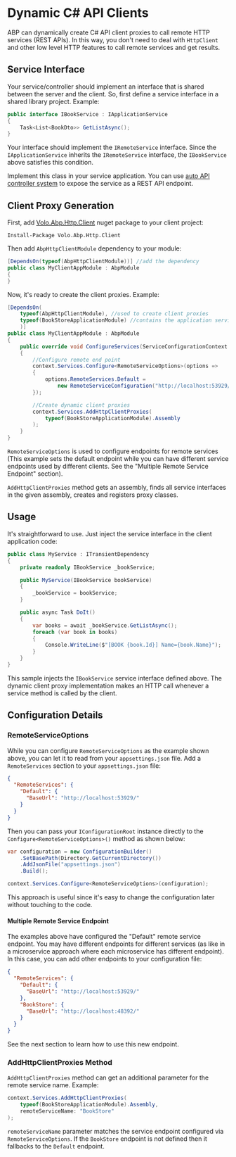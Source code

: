 # Dynamic C# API Clients

ABP can dynamically create C# API client proxies to call remote HTTP services (REST APIs). In this way, you don't need to deal with `HttpClient` and other low level HTTP features to call remote services and get results.

## Service Interface

Your service/controller should implement an interface that is shared between the server and the client. So, first define a service interface in a shared library project. Example:

````csharp
public interface IBookService : IApplicationService
{
    Task<List<BookDto>> GetListAsync();
}
````

Your interface should implement the `IRemoteService` interface. Since the `IApplicationService` inherits the `IRemoteService` interface, the `IBookService` above satisfies this condition.

Implement this class in your service application. You can use [auto API controller system](Auto-API-Controllers.md) to expose the service as a REST API endpoint.

## Client Proxy Generation

First, add [Volo.Abp.Http.Client](https://www.nuget.org/packages/Volo.Abp.Http.Client) nuget package to your client project:

````
Install-Package Volo.Abp.Http.Client
````

Then add `AbpHttpClientModule` dependency to your module:

````csharp
[DependsOn(typeof(AbpHttpClientModule))] //add the dependency
public class MyClientAppModule : AbpModule
{
}
````

Now, it's ready to create the client proxies. Example:

````csharp
[DependsOn(
    typeof(AbpHttpClientModule), //used to create client proxies
    typeof(BookStoreApplicationModule) //contains the application service interfaces
    )]
public class MyClientAppModule : AbpModule
{
    public override void ConfigureServices(ServiceConfigurationContext context)
    {
        //Configure remote end point
        context.Services.Configure<RemoteServiceOptions>(options =>
        {
            options.RemoteServices.Default =
                new RemoteServiceConfiguration("http://localhost:53929/");
        });

        //Create dynamic client proxies
        context.Services.AddHttpClientProxies(
            typeof(BookStoreApplicationModule).Assembly
        );
    }
}
````

`RemoteServiceOptions` is used to configure endpoints for remote services (This example sets the default endpoint while you can have different service endpoints used by different clients. See the "Multiple Remote Service Endpoint" section).

`AddHttpClientProxies` method gets an assembly, finds all service interfaces in the given assembly, creates and registers proxy classes.

## Usage

It's straightforward to use. Just inject the service interface in the client application code:

````csharp
public class MyService : ITransientDependency
{
    private readonly IBookService _bookService;

    public MyService(IBookService bookService)
    {
        _bookService = bookService;
    }

    public async Task DoIt()
    {
        var books = await _bookService.GetListAsync();
        foreach (var book in books)
        {
            Console.WriteLine($"[BOOK {book.Id}] Name={book.Name}");
        }
    }
}
````

This sample injects the `IBookService` service interface defined above. The dynamic client proxy implementation makes an HTTP call whenever a service method is called by the client.

## Configuration Details

### RemoteServiceOptions

While you can configure `RemoteServiceOptions` as the example shown above, you can let it to read from your `appsettings.json` file. Add a `RemoteServices` section to your `appsettings.json` file:

````json
{
  "RemoteServices": {
    "Default": {
      "BaseUrl": "http://localhost:53929/"
    } 
  } 
}
````

Then you can pass your `IConfigurationRoot` instance directly to the `Configure<RemoteServiceOptions>()` method as shown below:

````csharp
var configuration = new ConfigurationBuilder()
    .SetBasePath(Directory.GetCurrentDirectory())
    .AddJsonFile("appsettings.json")
    .Build();

context.Services.Configure<RemoteServiceOptions>(configuration);
````

This approach is useful since it's easy to change the configuration later without touching to the code.

#### Multiple Remote Service Endpoint

The examples above have configured the "Default" remote service endpoint. You may have different endpoints for different services (as like in a microservice approach where each microservice has different endpoint). In this case, you can add other endpoints to your configuration file:

````json
{
  "RemoteServices": {
    "Default": {
      "BaseUrl": "http://localhost:53929/"
    },
    "BookStore": {
      "BaseUrl": "http://localhost:48392/"
    } 
  } 
}
````

See the next section to learn how to use this new endpoint.

### AddHttpClientProxies Method

`AddHttpClientProxies` method can get an additional parameter for the remote service name. Example:

````csharp
context.Services.AddHttpClientProxies(
    typeof(BookStoreApplicationModule).Assembly,
    remoteServiceName: "BookStore"
);
````

`remoteServiceName` parameter matches the service endpoint configured via `RemoteServiceOptions`. If the `BookStore` endpoint is not defined then it fallbacks to the `Default` endpoint.